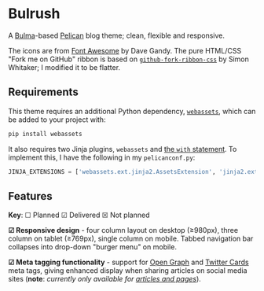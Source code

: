 Bulrush
=======

A [Bulma][1]-based [Pelican][2] blog theme; clean, flexible and responsive.

The icons are from [Font Awesome][3] by Dave Gandy. The pure HTML/CSS "Fork me
on GitHub" ribbon is based on [`github-fork-ribbon-css`][4] by Simon Whitaker; I
modified it to be flatter.

Requirements
------------

This theme requires an additional Python dependency, [`webassets`][9], which can
be added to your project with:

```bash
pip install webassets
```

It also requires two Jinja plugins, `webassets` and [the `with` statement][8].
To implement this, I have the following in my `pelicanconf.py`:

```python
JINJA_EXTENSIONS = ['webassets.ext.jinja2.AssetsExtension', 'jinja2.ext.with_']
```

Features
--------

**Key**: ☐ Planned ☑ Delivered ☒ Not planned

**☑ Responsive design** - four column layout on desktop (≥980px), three column
on tablet (≥769px), single column on mobile. Tabbed navigation bar collapses
into drop-down "burger menu" on mobile.

**☑ Meta tagging functionality** - support for [Open Graph][5] and [Twitter
Cards][6] meta tags, giving enhanced display when sharing articles on social
media sites (**note**: *currently only available for [articles and pages][7]*).

  [1]: http://bulma.io/
  [2]: http://docs.getpelican.com/en/stable/
  [3]: http://fontawesome.io/
  [4]: https://github.com/simonwhitaker/github-fork-ribbon-css
  [5]: http://ogp.me/
  [6]: https://dev.twitter.com/cards/overview
  [7]: http://docs.getpelican.com/en/3.6.3/content.html#articles-and-pages
  [8]: http://jinja.pocoo.org/docs/dev/extensions/#with-statement
  [9]: https://github.com/miracle2k/webassets/
